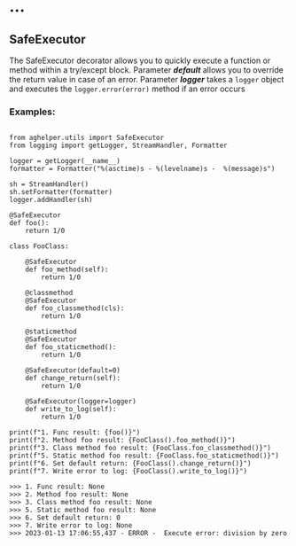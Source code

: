 # ...

## SafeExecutor

The SafeExecutor decorator allows you to quickly execute a function or method within a try/except block.
Parameter ***default*** allows you to override the return value in case of an error. 
Parameter ***logger*** takes a `logger` object and executes the `logger.error(error)` method if an error occurs

### **Examples:**

```

from aghelper.utils import SafeExecutor
from logging import getLogger, StreamHandler, Formatter

logger = getLogger(__name__)
formatter = Formatter("%(asctime)s - %(levelname)s -  %(message)s")

sh = StreamHandler()
sh.setFormatter(formatter)
logger.addHandler(sh)

@SafeExecutor
def foo():
    return 1/0

class FooClass:

    @SafeExecutor
    def foo_method(self):
        return 1/0

    @classmethod
    @SafeExecutor
    def foo_classmethod(cls):
        return 1/0

    @staticmethod
    @SafeExecutor
    def foo_staticmethod():
        return 1/0

    @SafeExecutor(default=0)
    def change_return(self):
        return 1/0

    @SafeExecutor(logger=logger)
    def write_to_log(self):
        return 1/0

print(f"1. Func result: {foo()}")
print(f"2. Method foo result: {FooClass().foo_method()}")
print(f"3. Class method foo result: {FooClass.foo_classmethod()}")
print(f"5. Static method foo result: {FooClass.foo_staticmethod()}")
print(f"6. Set default return: {FooClass().change_return()}")
print(f"7. Write error to log: {FooClass().write_to_log()}")

>>> 1. Func result: None
>>> 2. Method foo result: None
>>> 3. Class method foo result: None
>>> 5. Static method foo result: None
>>> 6. Set default return: 0
>>> 7. Write error to log: None
>>> 2023-01-13 17:06:55,437 - ERROR -  Execute error: division by zero
```